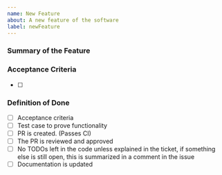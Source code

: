 ```yaml
---
name: New Feature
about: A new feature of the software
label: newFeature
---
```

### Summary of the Feature

### Acceptance Criteria
- [ ]

### Definition of Done
- [ ] Acceptance criteria
- [ ] Test case to prove functionality
- [ ] PR is created. (Passes CI)
- [ ] The PR is reviewed and approved
- [ ] No TODOs left in the code unless explained in the ticket, if something else is still open, this is summarized in a comment in the issue
- [ ] Documentation is updated
